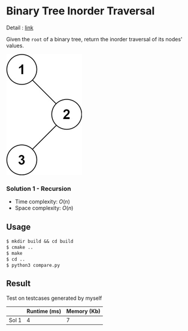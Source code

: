 # Binary Tree Inorder Traversal
Detail : [link](https://leetcode.com/problems/binary-tree-inorder-traversal/)

Given the `root` of a binary tree, return the inorder traversal of its nodes' values.

![inorder_1](./inorder_1.jpg)

### Solution 1 - Recursion
* Time complexity: $O(n)$
* Space complexity: $O(n)$

## Usage
```shell
$ mkdir build && cd build
$ cmake ..
$ make
$ cd ..
$ python3 compare.py
```

## Result
Test on testcases generated by myself

|       | Runtime (ms) | Memory (Kb) |
|-------|--------------|-------------|
| Sol 1 | 4            | 7           |